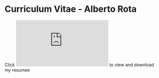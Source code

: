 # Curriculum Vitae - Alberto Rota
Click ![here](https://github.com/alberto-rota/CV/blob/master/Alberto_Rota_CV.pdf) to view and download my resumee
